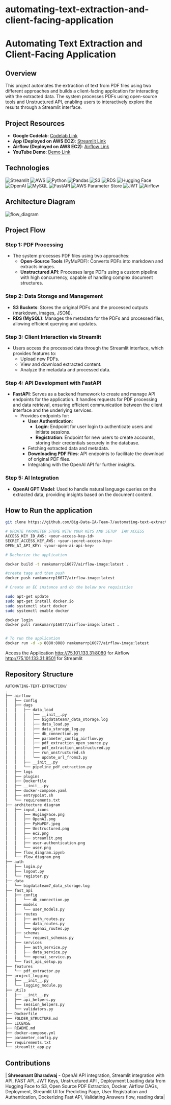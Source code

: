 # automating-text-extraction-and-client-facing-application

# Automating Text Extraction and Client-Facing Application

## Overview

This project automates the extraction of text from PDF files using two different approaches and builds a client-facing application for interacting with the extracted data. The system processes PDFs using open-source tools and Unstructured API, enabling users to interactively explore the results through a Streamlit interface.

## Project Resources

- **Google Codelab**: [Codelab Link](https://codelabs-preview.appspot.com/?file_id=18miWKQAQ-EmqhbfCJc3A3ZqL-mmLPrhl1bHLGDUTXeY)
- **App (Deployed on AWS EC2)**: [Streamlit Link](http://75.101.133.31:8501/)
- **Airflow (Deployed on AWS EC2)**: [Airflow Link](http://75.101.133.31:8080/)
- **YouTube Demo**: [Demo Link](https://www.youtube.com/watch?v=RE07uCmvzho)

## Technologies

![Streamlit](https://img.shields.io/badge/Streamlit-FF4B4B?style=for-the-badge&logo=streamlit&logoColor=white)
![AWS](https://img.shields.io/badge/Amazon%20AWS-232F3E?style=for-the-badge&logo=amazon-aws&logoColor=white)
![Python](https://img.shields.io/badge/Python-3776AB?style=for-the-badge&logo=python&logoColor=white)
![Pandas](https://img.shields.io/badge/Pandas-150458?style=for-the-badge&logo=pandas&logoColor=white)
![S3](https://img.shields.io/badge/Amazon%20S3-569A31?style=for-the-badge&logo=amazon-s3&logoColor=white)
![RDS](https://img.shields.io/badge/Amazon%20RDS-527FFF?style=for-the-badge&logo=amazon-rds&logoColor=white)
![Hugging Face](https://img.shields.io/badge/Hugging%20Face-FFD43B?style=for-the-badge&logo=huggingface&logoColor=black)
![OpenAI](https://img.shields.io/badge/OpenAI-412991?style=for-the-badge&logo=openai&logoColor=white)
![MySQL](https://img.shields.io/badge/MySQL-4479A1?style=for-the-badge&logo=mysql&logoColor=white)
![FastAPI](https://img.shields.io/badge/FastAPI-009688?style=for-the-badge&logo=fastapi&logoColor=white)
![AWS Parameter Store](https://img.shields.io/badge/AWS%20Parameter%20Store-FF9900?style=for-the-badge&logo=amazon-aws&logoColor=white)
![JWT](https://img.shields.io/badge/JWT-000000?style=for-the-badge&logo=JSON-web-tokens&logoColor=white)
![Airflow](https://img.shields.io/badge/Airflow-017CEE?style=for-the-badge&logo=apache-airflow&logoColor=white)

## Architecture Diagram

![flow_diagram](https://github.com/user-attachments/assets/4d9323d3-155e-40a9-8f91-8d25b2cb4c6e)

## Project Flow

### Step 1: PDF Processing

- The system processes PDF files using two approaches:
  - **Open-Source Tools** (PyMuPDF): Converts PDFs into markdown and extracts images.
  - **Unstructured API**: Processes large PDFs using a custom pipeline with high concurrency, capable of handling complex document structures.

### Step 2: Data Storage and Management

- **S3 Buckets**: Stores the original PDFs and the processed outputs (markdown, images, JSON).
- **RDS (MySQL)**: Manages the metadata for the PDFs and processed files, allowing efficient querying and updates.

### Step 3: Client Interaction via Streamlit

- Users access the processed data through the Streamlit interface, which provides features to:
  - Upload new PDFs.
  - View and download extracted content.
  - Analyze the metadata and processed data.

### Step 4: API Development with FastAPI

- **FastAPI**: Serves as a backend framework to create and manage API endpoints for the application. It handles requests for PDF processing and data retrieval, ensuring efficient communication between the client interface and the underlying services.
  - Provides endpoints for:
    - **User Authentication**:
      - **Login**: Endpoint for user login to authenticate users and initiate sessions.
      - **Registration**: Endpoint for new users to create accounts, storing their credentials securely in the database.
    - Fetching extracted data and metadata.
    - **Downloading PDF Files**: API endpoints to facilitate the download of original PDF files.
    - Integrating with the OpenAI API for further insights.

### Step 5: AI Integration

- **OpenAI GPT Model**: Used to handle natural language queries on the extracted data, providing insights based on the document content.

## How to Run the application

```bash
git clone https://github.com/Big-Data-IA-Team-7/automating-text-extraction-and-client-facing-application.git

# UPDATE PARAMETER STORE WITH YOUR KEYS AND SETUP  IAM ACCESS
ACCESS_KEY_ID_AWS: <your-access-key-id>
SECRET_ACCESS_KEY_AWS: <your-secret-access-key>
OPEN_AI_API_KEY: <your-open-ai-api-key>

# Dockerize the application

docker build -t ramkumarrp16077/airflow-image:latest .

#create tage and then push
docker push ramkumarrp16077/airflow-image:latest

# Create an EC instance and do the below pre requisities

sudo apt-get update
sudo apt-get install docker.io
sudo systemctl start docker
sudo systemctl enable docker

docker login
docker pull ramkumarrp16077/airflow-image:latest .


# To run the application
docker run -d -p 8080:8080 ramkumarrp16077/airflow-image:latest

```

Access the Application
http://75.101.133.31:8080 for Airflow
http://75.101.133.31:8501 for Streamlit

## Repository Structure

```bash
AUTOMATING-TEXT-EXTRACTION/
.
├── airflow
│   ├── config
│   ├── dags
│   │   ├── data_load
│   │   │   ├── __init__.py
│   │   │   ├── bigdatateam7_data_storage.log
│   │   │   ├── data_load.py
│   │   │   ├── data_storage_log.py
│   │   │   ├── db_connection.py
│   │   │   ├── parameter_config_airflow.py
│   │   │   ├── pdf_extraction_open_source.py
│   │   │   ├── pdf_extraction_unstructured.py
│   │   │   ├── run_unstructured.sh
│   │   │   └── update_url_froms3.py
│   │   ├── __init__.py
│   │   └── pipeline_pdf_extraction.py
│   ├── logs
│   ├── plugins
│   ├── Dockerfile
│   ├── __init__.py
│   ├── docker-compose.yaml
│   ├── entrypoint.sh
│   └── requirements.txt
├── architecture diagram
│   ├── input_icons
│   │   ├── HugingFace.png
│   │   ├── OpenAI.png
│   │   ├── PyMuPDF.jpeg
│   │   ├── Unstructured.png
│   │   ├── ec2.png
│   │   ├── streamlit.png
│   │   ├── user-authentication.png
│   │   └── user.png
│   ├── flow_diagram.ipynb
│   └── flow_diagram.png
├── auth
│   ├── login.py
│   ├── logout.py
│   └── register.py
├── data
│   └── bigdatateam7_data_storage.log
├── fast_api
│   ├── config
│   │   └── db_connection.py
│   ├── models
│   │   └── user_models.py
│   ├── routes
│   │   ├── auth_routes.py
│   │   ├── data_routes.py
│   │   └── openai_routes.py
│   ├── schemas
│   │   └── request_schemas.py
│   ├── services
│   │   ├── auth_service.py
│   │   ├── data_service.py
│   │   └── openai_service.py
│   └── fast_api_setup.py
├── features
│   └── pdf_extractor.py
├── project_logging
│   ├── __init__.py
│   └── logging_module.py
├── utils
│   ├── __init__.py
│   ├── api_helpers.py
│   ├── session_helpers.py
│   └── validators.py
├── Dockerfile
├── FOLDER_STRUCTURE.md
├── LICENSE
├── README.md
├── docker-compose.yml
├── parameter_config.py
├── requirements.txt
└── streamlit_app.py

```

## Contributions

| **Shreeanant Bharadwaj** - OpenAI API integration, Streamlit integration with API, FAST API, JWT Keys, Unstructured API , Deployment                                    Loading data from Hugging Face to S3, Open Source PDF Extraction, Docker, Airflow DAGs, Deployment, Streamlit UI for Predicting Page, User Registration and Authentication, Dockerizing Fast API, Validating Answers flow, reading data|

